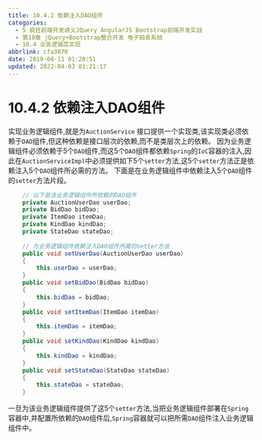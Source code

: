 ```yaml
---
title: 10.4.2 依赖注入DAO组件
categories: 
  - 5 疯狂前端开发讲义JQuery AngularJS Bootstrap前端开发实战
  - 第10章 jQuery+Bootstrap整合开发 电子拍卖系统
  - 10.4 业务逻辑层实现
abbrlink: cfa3870
date: 2019-08-11 01:20:51
updated: 2022-04-03 01:21:17
---
```

# 10.4.2 依赖注入DAO组件 #
实现业务逻辑组件,就是为`AuctionService` 接口提供一个实现类,该实现类必须依赖于`DAO`组件,但这种依赖是接口层次的依赖,而不是类层次上的依赖。
因为业务逻辑组件必须依赖于5个`DAO`组件,而这5个`DAO`组件都依赖`Spring`的`IoC`容器的注入,因此在`AuctionServiceImpl`中必须提供如下5个`setter`方法,这5个`setter`方法正是依赖注入5个`DAO`组件所必需的方法。
下面是在业务逻辑组件中依赖注入5个`DAO`组件的`setter`方法片段。
```java
    // 以下是该业务逻辑组件所依赖的DAO组件
    private AuctionUserDao userDao;
    private BidDao bidDao;
    private ItemDao itemDao;
    private KindDao kindDao;
    private StateDao stateDao;
    
    // 为业务逻辑组件依赖注入DAO组件所需的setter方法
    public void setUserDao(AuctionUserDao userDao)
    {
        this.userDao = userDao;
    }
    public void setBidDao(BidDao bidDao)
    {
        this.bidDao = bidDao;
    }
    public void setItemDao(ItemDao itemDao)
    {
        this.itemDao = itemDao;
    }
    public void setKindDao(KindDao kindDao)
    {
        this.kindDao = kindDao;
    }
    public void setStateDao(StateDao stateDao)
    {
        this.stateDao = stateDao;
    }
```
一旦为该业务逻辑组件提供了这5个`setter`方法,当把业务逻辑组件部署在`Spring`容器中,并配置所依赖的`DAO`组件后,`Spring`容器就可以把所需`DAO`组件注入业务逻辑组件中。

